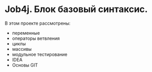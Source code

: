 # Job4j. Блок базовый синтаксис.

В этом проекте рассмотрены:
- переменные
- операторы ветвления
- циклы
- массивы
- модульное тестирование
- IDEA
- Основы GIT